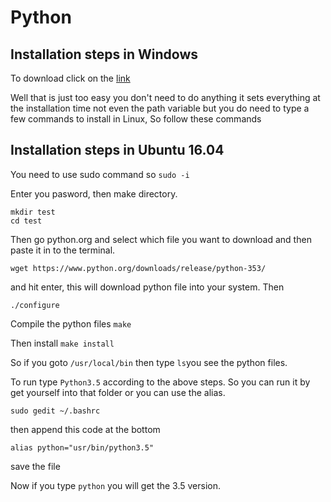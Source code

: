 # Python

<h2>Installation steps in Windows</h2>
<p>To download click on the <a href="https://www.python.org/downloads/">link</a></p>
<p>Well that is just too easy you don't need to do anything it sets everything at the installation time not even the path variable but you do need to type a few commands to install in Linux, So follow these commands</p>

<h2>Installation steps in Ubuntu 16.04</h2>

<p>You need to use sudo command so <code>sudo -i</code></p>
<p>Enter you pasword, then make directory.</p>
<code>mkdir test</code><br>
<code>cd test</code>
<p>Then go python.org and select which file you want to download and then paste it in to the terminal.</p>
<code>wget https://www.python.org/downloads/release/python-353/</code>
<p>and hit enter, this will download python file into your system. Then</p>
<code>./configure</code>
<p>Compile the python files <code>make</code></p>
<p>Then install <code>make install</code></p>
<p>So if you goto <code>/usr/local/bin</code> then type <code>ls</code>you see the python files.</p>
<p>To run type <code>Python3.5</code> according to the above steps. So you can run it by get yourself into that folder or you can use the alias.</p>
<code>sudo gedit ~/.bashrc</code><p> then append this code at the bottom </p>
<code>alias python="usr/bin/python3.5"</code>
<p>save the file</p>
<p>Now if you type <code>python</code> you will get the 3.5 version.</p>




